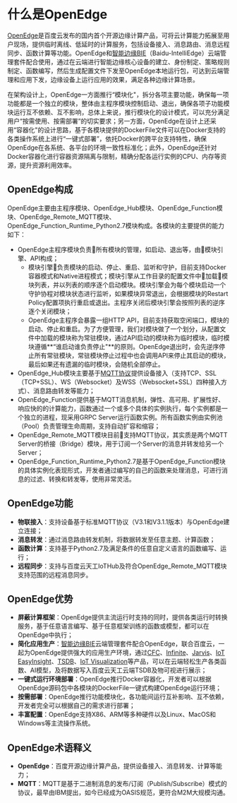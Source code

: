 # 什么是OpenEdge

[OpenEdge](https://openedge.tech)是百度云发布的国内首个开源边缘计算产品，可将云计算能力拓展至用户现场，提供临时离线、低延时的计算服务，包括设备接入、消息路由、消息远程同步、函数计算等功能。OpenEdge和[智能边缘BIE](https://cloud.baidu.com/product/bie.html)（Baidu-IntelliEdge）云端管理套件配合使用，通过在云端进行智能边缘核心设备的建立、身份制定、策略规则制定、函数编写，然后生成配置文件下发至OpenEdge本地运行包，可达到云端管理和应用下发，边缘设备上运行应用的效果，满足各种边缘计算场景。

在架构设计上，OpenEdge一方面推行“模块化"，拆分各项主要功能，确保每一项功能都是一个独立的模块，整体由主程序模块控制启动、退出，确保各项子功能模块运行互不依赖、互不影响，总体上来说，推行模块化的设计模式，可以充分满足用户“按需使用、按需部署”的切实要求；另一方面，OpenEdge在设计上还采用“容器化"的设计思路，基于各模块提供的DockerFile文件可以在Docker支持的各类操作系统上进行“一键式部署”，依托Docker的跨平台支持特性，确保OpenEdge在各系统、各平台的环境一致性标准化；此外，OpenEdge还针对Docker容器化进行容器资源隔离与限制，精确分配各运行实例的CPU、内存等资源，提升资源利用效率。

## OpenEdge构成

OpenEdge主要由主程序模块、OpenEdge_Hub模块、OpenEdge_Function模块、OpenEdge_Remote_MQTT模块、OpenEdge_Function_Runtime_Python2.7模块构成。各模块的主要提供的能力如下：

- OpenEdge主程序模块负责所有模块的管理，如启动、退出等，由模块引擎、API构成；
	- 模块引擎负责模块的启动、停止、重启、监听和守护，目前支持Docker容器模式和Native进程模式；模块引擎从工作目录的配置文件中加载模块列表，并以列表的顺序逐个启动模块。模块引擎会为每个模块启动一个守护协程对模块状态进行监听，如果模块异常退出，会根据模块的Restart Policy配置项执行重启或退出。主程序关闭后模块引擎会按照列表的逆序逐个关闭模块；
	- OpenEdge主程序会暴露一组HTTP API，目前支持获取空闲端口，模块的启动、停止和重启。为了方便管理，我们对模块做了一个划分，从配置文件中加载的模块称为常驻模块，通过API启动的模块称为临时模块，临时模块遵循**“谁启动谁负责停止"**的原则。OpenEdge退出时，会先逆序停止所有常驻模块，常驻模块停止过程中也会调用API来停止其启动的模块，最后如果还有遗漏的临时模块，会随机全部停止。
- OpenEdge_Hub模块主要基于[MQTT协议](http://docs.oasis-open.org/mqtt/mqtt/v3.1.1/os/mqtt-v3.1.1-os.html)提供设备接入（支持TCP、SSL（TCP+SSL）、WS（Websocket）及WSS（Websocket+SSL）四种接入方式）、消息路由转发等能力； 
- OpenEdge_Function提供基于MQTT消息机制，弹性、高可用、扩展性好、响应快的的计算能力，函数通过一个或多个具体的实例执行，每个实例都是一个独立的进程，现采用GRPC Server运行函数实例。所有函数实例由实例池（Pool）负责管理生命周期，支持自动扩容和缩容； 
- OpenEdge_Remote_MQTT模块目前支持MQTT协议，其实质是两个MQTT Server的桥接（Bridge）模块，用于订阅一个Server的消息并转发给另一个Server； 
- OpenEdge_Function_Runtime_Python2.7是基于OpenEdge_Function模块的具体实例化表现形式，开发者通过编写的自己的函数来处理消息，可进行消息的过滤、转换和转发等，使用非常灵活。

## OpenEdge功能

 - **物联接入**：支持设备基于标准MQTT协议（V3.1和V3.1.1版本）与OpenEdge建立连接；
 - **消息转发**：通过消息路由转发机制，将数据转发至任意主题、计算函数；
 - **函数计算**：支持基于Python2.7及满足条件的任意自定义语言的函数编写、运行；
 - **远程同步**：支持与百度云天工IoTHub及符合OpenEdge_Remote_MQTT模块支持范围的远程消息同步。

## OpenEdge优势

 - **屏蔽计算框架**：OpenEdge提供主流运行时支持的同时，提供各类运行时转换服务，基于任意语言编写、基于任意框架训练的函数或模型，都可以在OpenEdge中执行；
 - **简化应用生产**：[智能边缘BIE](https://cloud.baidu.com/product/bie.html)云端管理套件配合OpenEdge，联合百度云，一起为OpenEdge提供强大的应用生产环境，通过[CFC](https://cloud.baidu.com/product/cfc.html)、[Infinite](https://cloud.baidu.com/product/infinite.html)、[Jarvis](http://di.baidu.com/product/jarvis)、[IoT EasyInsight](https://cloud.baidu.com/product/ist.html)、[TSDB](https://cloud.baidu.com/product/tsdb.html)、[IoT Visualization](https://cloud.baidu.com/product/iotviz.html)等产品，可以在云端轻松生产各类函数、AI模型，及将数据写入百度云天工云端TSDB及物可视进行展示；
 - **一键式运行环境部署**：OpenEdge推行Docker容器化，开发者可以根据OpenEdge源码包中各模块的DockerFile一键式构建OpenEdge运行环境；
 -  **按需部署**：OpenEdge推行功能模块化，各功能间运行互补影响、互不依赖，开发者完全可以根据自己的需求进行部署；
 - **丰富配置**：OpenEdge支持X86、ARM等多种硬件以及Linux、MacOS和Windows等主流操作系统。

## OpenEdge术语释义

- **OpenEdge**：百度开源边缘计算产品，提供设备接入、消息转发、计算等能力；
- **MQTT**：MQTT是基于二进制消息的发布/订阅（Publish/Subscribe）模式的协议，最早由IBM提出，如今已经成为OASIS规范，更符合M2M大规模沟通。
